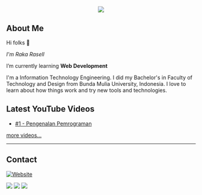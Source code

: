 # 

<p align="center">
    <img src="https://github-readme-stats.vercel.app/api?username=raselldev&show_icons=true&count_private=true&theme=dark"/>
</p>

## About Me

Hi folks :wave: 

*I'm Raka Rasell*

I’m currently learning **Web Development**

I'm a Information Technology Engineering. I did my Bachelor's in Faculty of Technology and Design from Bunda Mulia University, Indonesia. I love to learn about how things work and try new tools and technologies.


## Latest YouTube Videos

<!-- YOUTUBE:START -->
- [#1 - Pengenalan Pemrograman](https://www.youtube.com/watch?v=TXk3nIyfqcg&ab_channel=RakaRasell)
<!-- YOUTUBE:END -->

[more videos...](https://youtube.com/Rakarasell)

---

## Contact
[![Website](https://img.shields.io/website?label=LandingPage&style=for-the-badge&url=https%3A%2F%2Fraselldev-vercel.vercel.app)](https://raselldev-vercel.vercel.app)

<a href="mailto:rakarasell@outlook.com">
<img src="https://img.shields.io/badge/rakarasell@outlook.com-%23D14836.svg?&style=for-the-badge&logo=gmail&logoColor=white" href="rakarasell@outlook.com"></a>

<a  href="https://www.instagram.com/rakarasell/">
<img src="https://img.shields.io/badge/@rakarasell_-%23E4405F.svg?&style=for-the-badge&logo=instagram&logoColor=white"></a>

<a href="https://www.linkedin.com/in/rrsll/">
<img src="https://img.shields.io/badge/Raka Rasell-%230077B5.svg?&style=for-the-badge&logo=linkedin&logoColor=white" ></a>  
